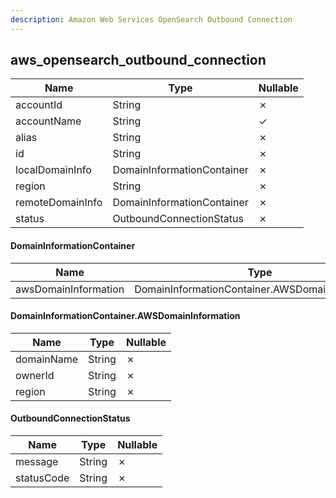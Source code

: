 ```yaml
---
description: Amazon Web Services OpenSearch Outbound Connection
---
```

aws_opensearch_outbound_connection
----------------------------------

| **Name**         | **Type**                   | **Nullable** |
| ---------------- | -------------------------- | ------------ |
| accountId        | String                     | &cross;      |
| accountName      | String                     | &check;      |
| alias            | String                     | &cross;      |
| id               | String                     | &cross;      |
| localDomainInfo  | DomainInformationContainer | &cross;      |
| region           | String                     | &cross;      |
| remoteDomainInfo | DomainInformationContainer | &cross;      |
| status           | OutboundConnectionStatus   | &cross;      |

#### DomainInformationContainer
| **Name**             | **Type**                                        | **Nullable** |
| -------------------- | ----------------------------------------------- | ------------ |
| awsDomainInformation | DomainInformationContainer.AWSDomainInformation | &cross;      |

#### DomainInformationContainer.AWSDomainInformation
| **Name**   | **Type** | **Nullable** |
| ---------- | -------- | ------------ |
| domainName | String   | &cross;      |
| ownerId    | String   | &cross;      |
| region     | String   | &cross;      |

#### OutboundConnectionStatus
| **Name**   | **Type** | **Nullable** |
| ---------- | -------- | ------------ |
| message    | String   | &cross;      |
| statusCode | String   | &cross;      |
